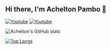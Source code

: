 ## Hi there, I'm Achelton Pambo 👋

[![Youtube](https://img.shields.io/badge/YouTube-FF0000?style=for-the-badge&logo=youtube&logoColor=white)](https://youtube.com/@acheltonpambo?si=hEK_kV9iB8hu3L9L)
[![Youtube](https://img.shields.io/badge/LinkedIn-0077B5?style=for-the-badge&logo=linkedin&logoColor=white)](https://www.linkedin.com/in/achelton-pambo-1a82b3135/)

![Achelton's GitHub stats](https://github-readme-stats.vercel.app/api?username=acheltonzuzi&show_icons=true&theme=dracula)

[![Top Langs](https://github-readme-stats.vercel.app/api/top-langs/?username=acheltonzuzi)](https://github.com/anuraghazra/github-readme-stats)

